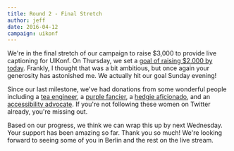 ```yaml
---
title: Round 2 - Final Stretch
author: jeff
date: 2016-04-12
campaign: uikonf
---
```


We're in the final stretch of our campaign to raise $3,000 to provide live captioning for UIKonf. On Thursday, we set a [goal of raising $2,000 by today](/blog/2016/04/halfway-to-uikonf). Frankly, I thought that was a bit ambitious, but once again your generosity has astonished me. We actually hit our goal Sunday evening!

Since our last milestone, we've had donations from some wonderful people including a [tea engineer](https://twitter.com/ayanonagon), a [purple fancier](https://twitter.com/purpleyay), a [hedgie aficionado](https://twitter.com/catehstn), and an [accessibility advocate](https://twitter.com/cordeliadillon). If you're not following these women on Twitter already, you're missing out.

Based on our progress, we think we can wrap this up by next Wednesday. Your support has been amazing so far. Thank you so much! We're looking forward to seeing some of you in Berlin and the rest on the live stream.